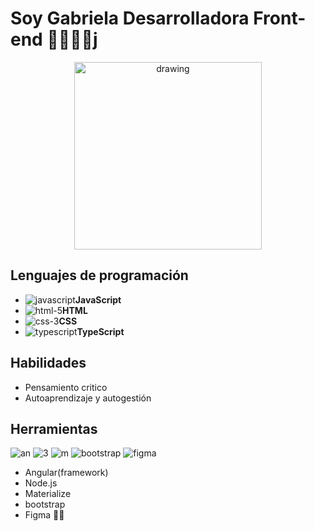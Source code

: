 # Soy Gabriela Desarrolladora Front-end 👩🏽‍💻👋j
<span style="display:block;text-align:center"><img src="https://i.pinimg.com/564x/8d/85/6d/8d856d73c15c6281d004b33f291412bf.jpg" alt="drawing" width="300">

## Lenguajes de programación

- ![javascript](https://user-images.githubusercontent.com/82047077/139560796-17a31bd8-bd72-48ec-86c2-62ad1eb9efbf.png)**JavaScript**
- ![html-5](https://user-images.githubusercontent.com/82047077/139560807-a488362c-bc55-4396-b8cf-36c806c10c68.png)**HTML**
- ![css-3](https://user-images.githubusercontent.com/82047077/139560812-c207812b-b08d-4e0c-b8f5-2eae26baa04b.png)**CSS**
- ![typescript](https://user-images.githubusercontent.com/82047077/139560825-69761969-b1fb-4932-9459-71f5bcd3485c.png)**TypeScript**

 ## Habilidades
- Pensamiento critico
- Autoaprendizaje y autogestión 

## Herramientas
 ![an](https://user-images.githubusercontent.com/82047077/139561015-f1ef4751-c5a0-4d7e-ab40-b0a1d45a6279.png)
![3](https://user-images.githubusercontent.com/82047077/139561006-ab271628-86f7-40b9-95e8-4643ffa5d94c.png)
![m](https://user-images.githubusercontent.com/82047077/139560940-ca894977-cea6-470a-8a19-4fb55f8385a6.png)
![bootstrap](https://user-images.githubusercontent.com/82047077/139560984-436e0737-4ce1-49fa-8eda-b96895a9aa3f.png)
![figma](https://user-images.githubusercontent.com/82047077/139560992-9087395b-f8e3-4a57-9a7e-b139ba351d8e.png)
- Angular(framework)
- Node.js
- Materialize
- bootstrap
- Figma
🤝😊

